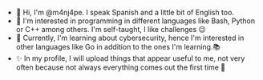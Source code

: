 - 👋 Hi, I'm @m4nj4pe. I speak Spanish and a little bit of English too. 
- 👀 I'm interested in programming in different languages like Bash, Python or C++ among others. I'm self-taught, I like challenges 😉
- 🌱 Currently, I'm learning about cybersecurity, hence I'm interested in other languages like Go in addition to the ones I'm learning.📚
- ✨ In my profile, I will upload things that appear useful to me, not very often because not always everything comes out the first time 🚀



